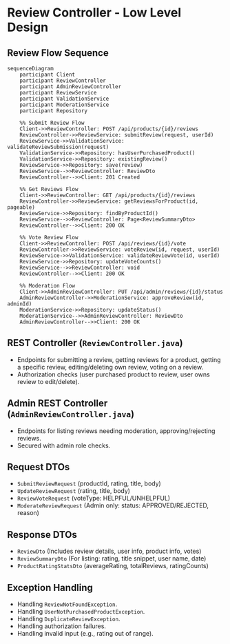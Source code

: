 # Review Controller - Low Level Design

## Review Flow Sequence

```mermaid
sequenceDiagram
    participant Client
    participant ReviewController
    participant AdminReviewController
    participant ReviewService
    participant ValidationService
    participant ModerationService
    participant Repository
    
    %% Submit Review Flow
    Client->>ReviewController: POST /api/products/{id}/reviews
    ReviewController->>ReviewService: submitReview(request, userId)
    ReviewService->>ValidationService: validateReviewSubmission(request)
    ValidationService->>Repository: hasUserPurchasedProduct()
    ValidationService->>Repository: existingReview()
    ReviewService->>Repository: save(review)
    ReviewService-->>ReviewController: ReviewDto
    ReviewController-->>Client: 201 Created
    
    %% Get Reviews Flow
    Client->>ReviewController: GET /api/products/{id}/reviews
    ReviewController->>ReviewService: getReviewsForProduct(id, pageable)
    ReviewService->>Repository: findByProductId()
    ReviewService-->>ReviewController: Page<ReviewSummaryDto>
    ReviewController-->>Client: 200 OK
    
    %% Vote Review Flow
    Client->>ReviewController: POST /api/reviews/{id}/vote
    ReviewController->>ReviewService: voteReview(id, request, userId)
    ReviewService->>ValidationService: validateReviewVote(id, userId)
    ReviewService->>Repository: updateVoteCounts()
    ReviewService-->>ReviewController: void
    ReviewController-->>Client: 200 OK
    
    %% Moderation Flow
    Client->>AdminReviewController: PUT /api/admin/reviews/{id}/status
    AdminReviewController->>ModerationService: approveReview(id, adminId)
    ModerationService->>Repository: updateStatus()
    ModerationService-->>AdminReviewController: ReviewDto
    AdminReviewController-->>Client: 200 OK
```

## REST Controller (`ReviewController.java`)
- Endpoints for submitting a review, getting reviews for a product, getting a specific review, editing/deleting own review, voting on a review.
- Authorization checks (user purchased product to review, user owns review to edit/delete).

## Admin REST Controller (`AdminReviewController.java`)
- Endpoints for listing reviews needing moderation, approving/rejecting reviews.
- Secured with admin role checks.

## Request DTOs
- `SubmitReviewRequest` (productId, rating, title, body)
- `UpdateReviewRequest` (rating, title, body)
- `ReviewVoteRequest` (voteType: HELPFUL/UNHELPFUL)
- `ModerateReviewRequest` (Admin only: status: APPROVED/REJECTED, reason)

## Response DTOs
- `ReviewDto` (Includes review details, user info, product info, votes)
- `ReviewSummaryDto` (For listing: rating, title snippet, user name, date)
- `ProductRatingStatsDto` (averageRating, totalReviews, ratingCounts)

## Exception Handling
- Handling `ReviewNotFoundException`.
- Handling `UserNotPurchasedProductException`.
- Handling `DuplicateReviewException`.
- Handling authorization failures.
- Handling invalid input (e.g., rating out of range).
